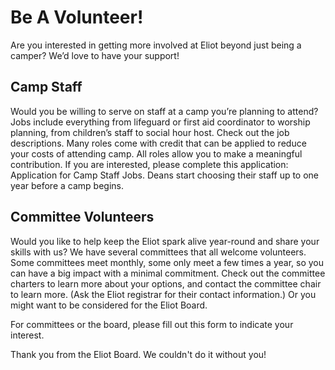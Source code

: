 # Be A Volunteer!

Are you interested in getting more involved at Eliot beyond just being a camper? We’d love to have your support! 

## Camp Staff

Would you be willing to serve on staff at a camp you’re planning to attend? Jobs include everything from lifeguard or first aid coordinator to worship planning, from children’s staff to social hour host. Check out the job descriptions. Many roles come with credit that can be applied to reduce your costs of attending camp. All roles allow you to make a meaningful contribution. If you are interested, please complete this application: Application for Camp Staff Jobs. Deans start choosing their staff up to one year before a camp begins. 

## Committee Volunteers

Would you like to help keep the Eliot spark alive year-round and share your skills with us? We have several committees that all welcome volunteers. Some committees meet monthly, some only meet a few times a year, so you can have a big impact with a minimal commitment. Check out the committee charters to learn more about your options, and contact the committee chair to learn more. (Ask the Eliot registrar for their contact information.) Or you might want to be considered for the Eliot Board.

For committees or the board, please fill out this form to indicate your interest.

Thank you from the Eliot Board. We couldn't do it without you!